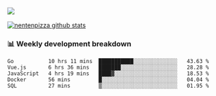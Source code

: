 ### ![](http://img.shields.io/badge/Go-language-blue?style=for-the-badge&logo=appveyor)
[![nentenpizza github stats](https://github-readme-stats.vercel.app/api?username=nentenpizza&count_private=true)](https://github.com/anuraghazra/github-readme-stats)

### 📊 Weekly development breakdown

<!--START_SECTION:waka-->
```text
Go           10 hrs 11 mins  ███████████░░░░░░░░░░░░░░   43.63 % 
Vue.js       6 hrs 36 mins   ███████░░░░░░░░░░░░░░░░░░   28.28 % 
JavaScript   4 hrs 19 mins   ████▓░░░░░░░░░░░░░░░░░░░░   18.53 % 
Docker       56 mins         █░░░░░░░░░░░░░░░░░░░░░░░░   04.04 % 
SQL          27 mins         ▒░░░░░░░░░░░░░░░░░░░░░░░░   01.95 % 
```
<!--END_SECTION:waka-->

